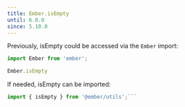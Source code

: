 ```yaml
---
title: Ember.isEmpty
until: 6.0.0
since: 5.10.0
---
```



Previously, isEmpty could be accessed via the `Ember` import:
```js
import Ember from 'ember';

Ember.isEmpty

```

 If needed, isEmpty can be imported:
```js
import { isEmpty } from '@ember/utils';```
